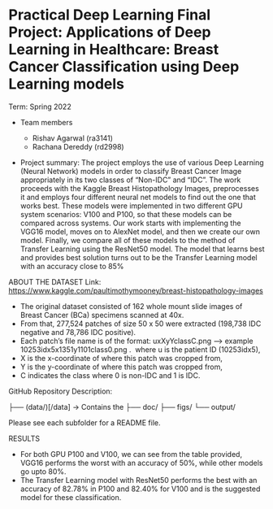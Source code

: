 # Practical Deep Learning Final Project: Applications of Deep Learning in Healthcare: Breast Cancer Classification using Deep Learning models

Term: Spring 2022

+ Team members
	+ Rishav Agarwal (ra3141)
	+ Rachana Dereddy (rd2998)

+ Project summary: The project employs the use of various Deep Learning (Neural Network) models in order to classify Breast Cancer Image appropriately in its two classes of “Non-IDC” and “IDC”. The work proceeds with the Kaggle Breast Histopathology Images, preprocesses it and employs four different neural net models to find out the one that works best. These models were implemented in two different GPU system scenarios: V100 and P100, so that these models can be compared across systems. Our work starts with implementing the VGG16 model, moves on to AlexNet model, and then we create our own model. Finally, we compare all of these models to the method of Transfer Learning using the ResNet50 model. The model that learns best and provides best solution turns out to be the Transfer Learning model with an accuracy close to 85%

ABOUT THE DATASET
Link: https://www.kaggle.com/paultimothymooney/breast-histopathology-images

* The original dataset consisted of 162 whole mount slide images of Breast Cancer (BCa) specimens scanned at 40x. 
* From that, 277,524 patches of size 50 x 50 were extracted (198,738 IDC negative and 78,786 IDC positive). 
* Each patch’s file name is of the format: uxXyYclassC.png —> example 10253idx5x1351y1101class0.png . 
where u is the patient ID (10253idx5), 
* X is the x-coordinate of where this patch was cropped from, 
* Y is the y-coordinate of where this patch was cropped from,  
* C indicates the class where 0 is non-IDC and 1 is IDC.


GitHub Repository Description:

├── (data/)[/data] -> Contains the 
├── doc/
├── figs/
└── output/


Please see each subfolder for a README file.


RESULTS
* For both GPU P100 and V100, we can see from the table provided, VGG16 performs the worst with an accuracy of 50%, while other models go upto 80%.
* The Transfer Learning model with ResNet50 performs the best with an accuracy of 82.78% in P100 and 82.40% for V100 and is the suggested model for these classification.
